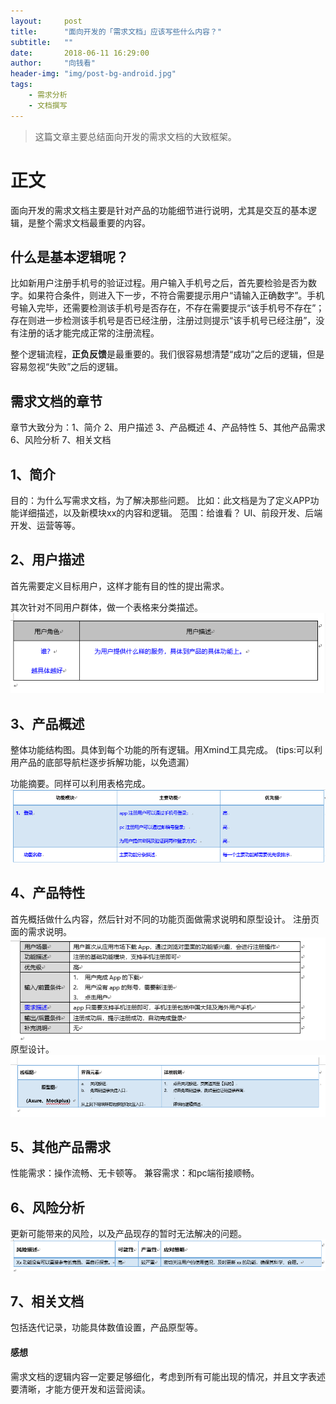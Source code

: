 ```yaml
---
layout:     post
title:      "面向开发的「需求文档」应该写些什么内容？"
subtitle:   ""
date:       2018-06-11 16:29:00
author:     "向钱看"
header-img: "img/post-bg-android.jpg"
tags:
    - 需求分析
    - 文档撰写
---
```


> 这篇文章主要总结面向开发的需求文档的大致框架。



# 正文


 面向开发的需求文档主要是针对产品的功能细节进行说明，尤其是交互的基本逻辑，是整个需求文档最重要的内容。

## 什么是基本逻辑呢？
比如新用户注册手机号的验证过程。用户输入手机号之后，首先要检验是否为数字。如果符合条件，则进入下一步，不符合需要提示用户“请输入正确数字”。手机号输入完毕，还需要检测该手机号是否存在，不存在需要提示“该手机号不存在”；存在则进一步检测该手机号是否已经注册，注册过则提示“该手机号已经注册”，没有注册的话才能完成正常的注册流程。

整个逻辑流程，**正负反馈**是最重要的。我们很容易想清楚“成功”之后的逻辑，但是容易忽视“失败”之后的逻辑。


## 需求文档的章节
章节大致分为：1、简介
             2、用户描述
             3、产品概述
             4、产品特性
             5、其他产品需求
             6、风险分析
             7、相关文档


## 1、简介
目的：为什么写需求文档，为了解决那些问题。
     比如：此文档是为了定义APP功能详细描述，以及新模块xx的内容和逻辑。
范围：给谁看？
     UI、前段开发、后端开发、运营等等。


## 2、用户描述
首先需要定义目标用户，这样才能有目的性的提出需求。

其次针对不同用户群体，做一个表格来分类描述。
![用户表](/img/in-post/yonghu.png)



## 3、产品概述
整体功能结构图。具体到每个功能的所有逻辑。用Xmind工具完成。
(tips:可以利用产品的底部导航栏逐步拆解功能，以免遗漏）

功能摘要。同样可以利用表格完成。
![功能摘要](/img/in-post/gongneng.png)

## 4、产品特性
首先概括做什么内容，然后针对不同的功能页面做需求说明和原型设计。
注册页面的需求说明。
![需求说明](/img/in-post/xuqiu.png)
原型设计。
![原型设计](/img/in-post/yunyuanxing.png)


## 5、其他产品需求
性能需求：操作流畅、无卡顿等。
兼容需求：和pc端衔接顺畅。

## 6、风险分析
更新可能带来的风险，以及产品现存的暂时无法解决的问题。
![风险分析](/img/in-post/fengxian.png)


## 7、相关文档
包括迭代记录，功能具体数值设置，产品原型等。



#### 感想
需求文档的逻辑内容一定要足够细化，考虑到所有可能出现的情况，并且文字表述要清晰，才能方便开发和运营阅读。
